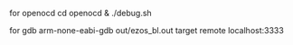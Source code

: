 for openocd 
cd openocd & ./debug.sh

for gdb
arm-none-eabi-gdb out/ezos_bl.out
target remote localhost:3333

